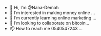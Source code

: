 - 👋 Hi, I’m @Nana-Demah
- 👀 I’m interested in making money online ...
- 🌱 I’m currently learning online marketing ...
- 💞️ I’m looking to collaborate on bitcoin...
- 📫 How to reach me 0540547243 ...

<!---
Nana-Demah/Nana-Demah is a ✨ special ✨ repository because its `README.md` (this file) appears on your GitHub profile.
You can click the Preview link to take a look at your changes.
--->
